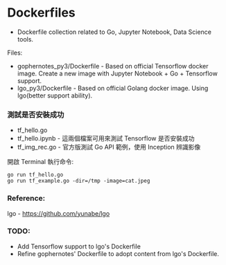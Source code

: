 # Dockerfiles

- Dockerfile collection related to Go, Jupyter Notebook, Data Science tools.

Files:

* gophernotes_py3/Dockerfile	- Based on official Tensorflow docker image. Create a new image with Jupyter Notebook + Go + Tensorflow support.
* lgo_py3/Dockerfile		- Based on official Golang docker image. Using lgo(better support ability).

### 測試是否安裝成功

* tf_hello.go
* tf_hello.ipynb		- 這兩個檔案可用來測試 Tensorflow 是否安裝成功
* tf_img_rec.go			- 官方版測試 Go API 範例，使用 Inception 辨識影像

開啟 Terminal 執行命令:
	
	go run tf_hello.go
	go run tf_example.go -dir=/tmp -image=cat.jpeg

### Reference:

lgo - https://github.com/yunabe/lgo


### TODO:

* Add Tensorflow support to lgo's Dockerfile
* Refine gophernotes' Dockerfile to adopt content from lgo's Dockerfile.
